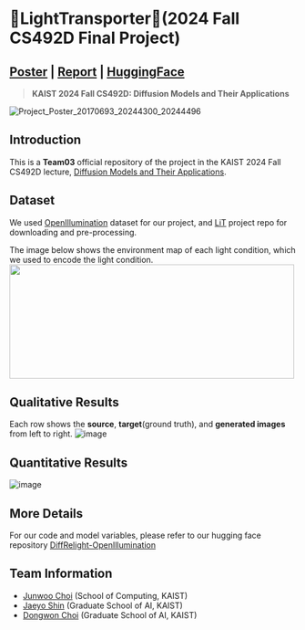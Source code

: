 # 🔦LightTransporter🚀​ (2024 Fall CS492D Final Project)  
## [**Poster**](https://drive.google.com/file/d/101eOfUqfS-wKGuJPvaqoBtKvs4GrIywM/view?usp=sharing) | [**Report**](https://drive.google.com/file/d/1009QskpqLxJRltqiCnim5seDmX1nxwEL/view?usp=sharing) | [**HuggingFace**](https://huggingface.co/TechnicalOrganization/DiffRelight-OpenIllumination/tree/main)
> <b>KAIST 2024 Fall CS492D: Diffusion Models and Their Applications</b>

![Project_Poster_20170693_20244300_20244496](https://github.com/user-attachments/assets/5a5c0e45-d6f8-4942-91e5-7245f3c0f5f7)

## Introduction
This is a **Team03** official repository of the project in the KAIST 2024 Fall CS492D lecture, [Diffusion Models and Their Applications](https://mhsung.github.io/kaist-cs492d-fall-2024/).

## Dataset
We used [OpenIllumination](https://oppo-us-research.github.io/OpenIllumination/) dataset for our project, and [LiT](https://github.com/KAIST-Visual-AI-Group/Diffusion-Project-Illumination) project repo for downloading and pre-processing. 

The image below shows the environment map of each light condition, which we used to encode the light condition.
<img src="https://github.com/user-attachments/assets/7e51df4c-8585-4167-8db6-78e9ecbf1032" width="500" height="200">

## Qualitative Results
Each row shows the **source**, **target**(ground truth), and **generated images** from left to right.
![image](https://github.com/user-attachments/assets/33972a3c-086b-4fbd-8df9-f09f75930580)


## Quantitative Results
![image](https://github.com/user-attachments/assets/a1d5c9e3-9097-4cf2-b418-4de08e17bbdf)

## More Details
For our code and model variables, please refer to our hugging face repository [DiffRelight-OpenIllumination](https://huggingface.co/TechnicalOrganization/DiffRelight-OpenIllumination/tree/main)

## Team Information
- [Junwoo Choi](https://github.com/Str4Strength) (School of Computing, KAIST)
- [Jaeyo Shin](https://github.com/jaeyomayo) (Graduate School of AI, KAIST)
- [Dongwon Choi](https://github.com/chlehdwon) (Graduate School of AI, KAIST)
